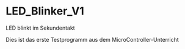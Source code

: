 # LED_Blinker_V1
LED blinkt im Sekundentakt

Dies ist das erste Testprogramm aus dem MicroController-Unterricht